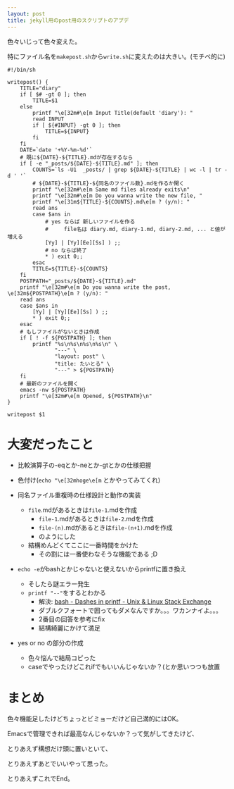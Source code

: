 ```yaml
---
layout: post
title: jekyll用のpost用のスクリプトのアプデ
---
```


色々いじって色々変えた。

特にファイル名を`makepost.sh`から`write.sh`に変えたのは大きい。(モチベ的に)

```shell
#!/bin/sh

writepost() {
    TITLE="diary"
    if [ $# -gt 0 ]; then
        TITLE=$1        
    else
        printf "\e[32m#\e[m Input Title(default 'diary'): "
        read INPUT
        if [ ${#INPUT} -gt 0 ]; then
            TITLE=${INPUT}
        fi        
    fi    
    DATE=`date '+%Y-%m-%d'`
    # 既に${DATE}-${TITLE}.mdが存在するなら
    if [ -e "_posts/${DATE}-${TITLE}.md" ]; then       
        COUNTS=`ls -U1  _posts/ | grep ${DATE}-${TITLE} | wc -l | tr -d ' '`
        # ${DATE}-${TITLE}-${同名のファイル数}.mdを作るか聞く
        printf "\e[32m#\e[m Same md files already exits\n"
        printf "\e[32m#\e[m Do you wanna write the new file, "
        printf "\e[31m${TITLE}-${COUNTS}.md\e[m ? (y/n): "
        read ans
        case $ans in
            # yes ならば 新しいファイルを作る
            #     file名は diary.md, diary-1.md, diary-2.md, ... と値が増える 
            [Yy] | [Yy][Ee][Ss] ) ;;
            # no ならば終了
            * ) exit 0;; 
        esac
        TITLE=${TITLE}-${COUNTS}
    fi
    POSTPATH="_posts/${DATE}-${TITLE}.md"
    printf "\e[32m#\e[m Do you wanna write the post, \e[32m${POSTPATH}\e[m ? (y/n): "
    read ans
    case $ans in
        [Yy] | [Yy][Ee][Ss] ) ;;
        * ) exit 0;;
    esac
    # もしファイルがないときは作成   
    if [ ! -f ${POSTPATH} ]; then
        printf "%s\n%s\n%s\n%s\n" \
               "---" \
               "layout: post" \
               "title: たいとる" \
               "---" > ${POSTPATH}        
    fi
    # 最新のファイルを開く
    emacs -nw ${POSTPATH}
    printf "\e[32m#\e[m Opened, ${POSTPATH}\n"
}

writepost $1
```

# 大変だったこと

- 比較演算子の-eqとか-neとか-gtとかの仕様把握
- 色付け(`echo "\e[32mhoge\e[m` とかやってみてくれ)
- 同名ファイル重複時の仕様設計と動作の実装
  - `file`.mdがあるときは`file-1`.mdを作成
    - `file-1`.mdがあるときは`file-2`.mdを作成
    - `file-(n)`.mdがあるときは`file-(n+1)`.mdを作成
    - のようにした
  - 結構めんどくてここに一番時間をかけた
    - その割には一番使わなそうな機能である ;D

- `echo -e`がbashとかじゃないと使えないからprintfに置き換え
  - そしたら謎エラー発生
  - `printf "--"`をするとわかる
    - 解決: [bash - Dashes in printf - Unix &amp; Linux Stack Exchange](https://unix.stackexchange.com/questions/22764/dashes-in-printf/22765)
    - ダブルクフォートで囲ってもダメなんですか。。。ワカンナイよ。。。
    - 2番目の回答を参考にfix
    - 結構綺麗にかけて満足

- yes or no の部分の作成
  - 色々悩んで結局コピった
  - caseでやったけどこれifでもいいんじゃないか？(とか思いつつも放置

# まとめ
  
色々機能足したけどちょっとビミョーだけど自己満的にはOK。

Emacsで管理できれば最高なんじゃないか？って気がしてきたけど、

とりあえず構想だけ頭に置いといて、

とりあえずあとでいいやって思った。

とりあえずこれでEnd。

